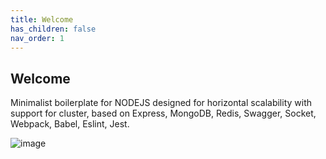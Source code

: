 ```yaml
---
title: Welcome
has_children: false
nav_order: 1
---
```


## Welcome

Minimalist boilerplate for NODEJS designed for horizontal scalability with support for cluster, based on Express, MongoDB, Redis, Swagger, Socket, Webpack, Babel, Eslint, Jest.

![image](https://user-images.githubusercontent.com/2652129/128100534-1420d97d-3603-4d4d-915d-b4dc49bf506a.png)


